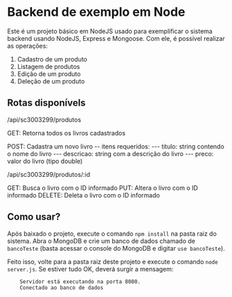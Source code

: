# Backend de exemplo em Node

Este é um projeto básico em NodeJS usado para exemplificar o sistema backend usando NodeJS, Express e Mongoose. Com ele, é possível realizar as operações:
1. Cadastro de um produto
2. Listagem de produtos
3. Edição de um produto
4. Deleção de um produto

## Rotas disponívels

/api/sc3003299/produtos

GET: Retorna todos os livros cadastrados

POST: Cadastra um novo livro
-- itens requeridos:
--- titulo: string contendo o nome do livro
--- descricao: string com a descrição do livro
--- preco: valor do livro (tipo double)

/api/sc3003299/produtos/:id

GET: Busca o livro com o ID informado
PUT: Altera o livro com o ID informado
DELETE: Deleta o livro com o ID informado

## Como usar?

Após baixado o projeto, execute o comando `npm install` na pasta raiz do sistema. Abra o MongoDB e crie um banco de dados chamado de `bancoTeste` (basta acessar o console do MongoDB e digitar `use bancoTeste`).

Feito isso, volte para a pasta raiz deste projeto e execute o comando `node server.js`. Se estiver tudo OK, deverá surgir a mensagem:
```
    Servidor está executando na porta 8080.
    Conectado ao banco de dados
    